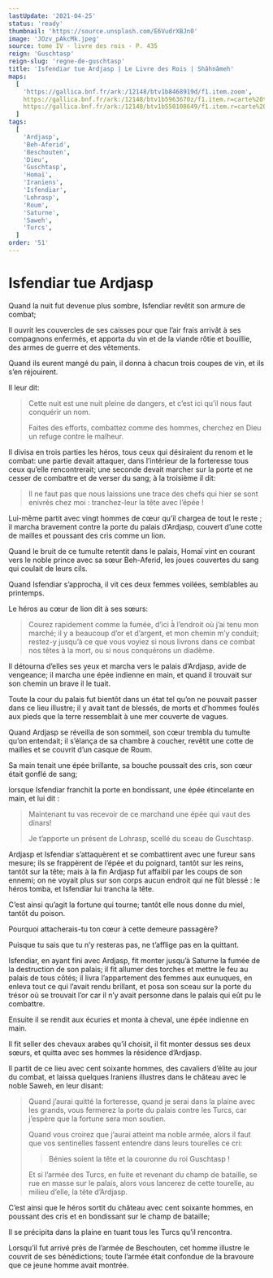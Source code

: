 ```yaml
---
lastUpdate: '2021-04-25'
status: 'ready'
thumbnail: 'https://source.unsplash.com/E6VudrXBJn0'
image: 'JOzv_pAkcMk.jpeg'
source: tome IV - livre des rois - P. 435
reign: 'Guschtasp'
reign-slug: 'regne-de-guschtasp'
title: 'Isfendiar tue Ardjasp | Le Livre des Rois | Shâhnâmeh'
maps:
  [
    'https://gallica.bnf.fr/ark:/12148/btv1b8468919d/f1.item.zoom',
    https://gallica.bnf.fr/ark:/12148/btv1b5963670z/f1.item.r=carte%20touran.zoom,
    https://gallica.bnf.fr/ark:/12148/btv1b550108649/f1.item.r=carte%20touran.zoom,
  ]
tags:
  [
    'Ardjasp',
    'Beh-Aferid',
    'Beschouten',
    'Dieu',
    'Guschtasp',
    'Homaï',
    'Iraniens',
    'Isfendiar',
    'Lohrasp',
    'Roum',
    'Saturne',
    'Saweh',
    'Turcs',
  ]
order: '51'
---
```


# Isfendiar tue Ardjasp

Quand la nuit fut devenue plus sombre, Isfendiar revêtit son armure de combat;

Il ouvrit les couvercles de ses caisses pour que l’air frais arrivât à ses compagnons enfermés, et apporta du vin et de la viande rôtie et bouillie, des armes de guerre et des vêtements.

Quand ils eurent mangé du pain, il donna à chacun trois coupes de vin, et ils s’en réjouirent.

Il leur dit:

> Cette nuit est une nuit pleine de dangers, et c’est ici qu’il nous faut conquérir un nom.
>
> Faites des efforts, combattez comme des hommes, cherchez en Dieu un refuge contre le malheur.

Il divisa en trois parties les héros, tous ceux qui désiraient du renom et le combat: une partie devait attaquer, dans l’intérieur de la forteresse tous ceux qu’elle rencontrerait; une seconde devait marcher sur la porte et ne cesser de combattre et de verser du sang; à la troisième il dit:

> Il ne faut pas que nous laissions une trace des chefs qui hier se sont enivrés chez moi : tranchez-leur la tête avec l’épée !

Lui-même partit avec vingt hommes de cœur qu’il chargea de tout le reste ; il marcha bravement contre la porte du palais d’Ardjasp, couvert d’une cotte de mailles et poussant des cris comme un lion.

Quand le bruit de ce tumulte retentit dans le palais, Homaï vint en courant vers le noble prince avec sa sœur Beh-Aferid, les joues couvertes du sang qui coulait de leurs cils.

Quand Isfendiar s’approcha, il vit ces deux femmes voilées, semblables au printemps.

Le héros au cœur de lion dit à ses sœurs:

> Courez rapidement comme la fumée, d’ici à̀ l’endroit où j’ai tenu mon marché; il y a beaucoup d’or et d’argent, et mon chemin m’y conduit; restez-y jusqu’à ce que vous voyiez si nous livrons dans ce combat nos têtes à la mort, ou si nous conquérons un diadème.

Il détourna d’elles ses yeux et marcha vers le palais d’Ardjasp, avide de vengeance; il marcha une épée indienne en main, et quand il trouvait sur son chemin un brave il le tuait.

Toute la cour du palais fut bientôt dans un état tel qu’on ne pouvait passer dans ce lieu illustre; il y avait tant de blessés, de morts et d’hommes foulés aux pieds que la terre ressemblait à une mer couverte de vagues.

Quand Ardjasp se réveilla de son sommeil, son cœur trembla du tumulte qu’on entendait; il s’élança de sa chambre à coucher, revêtit une cotte de mailles et se couvrit d’un casque de Roum.

Sa main tenait une épée brillante, sa bouche poussait des cris, son cœur était gonflé de sang;

lorsque Isfendiar franchit la porte en bondissant, une épée étincelante en main, et lui dit :

> Maintenant tu vas recevoir de ce marchand une épée qui vaut des dinars!
>
> Je t’apporte un présent de Lohrasp, scellé du sceau de Guschtasp.

Ardjasp et Isfendiar s’attaquèrent et se combattirent avec une fureur sans mesure; ils se frappèrent de l’épée et du poignard, tantôt sur les reins, tantôt sur la tête; mais à la fin Ardjasp fut affaibli par les coups de son ennemi; on ne voyait plus sur son corps aucun endroit qui ne fût blessé : le héros tomba, et Isfendiar lui trancha la tête.

C’est ainsi qu’agit la fortune qui tourne; tantôt elle nous donne
du miel, tantôt du poison.

Pourquoi attacherais-tu ton cœur à cette demeure passagère?

Puisque tu sais que tu n’y resteras pas, ne t’afflige pas en la quittant.

Isfendiar, en ayant fini avec Ardjasp, fit monter jusqu’à Saturne la fumée de la destruction de son palais; il fit allumer des torches et mettre le feu au palais de tous côtés; il livra l’appartement des femmes aux eunuques, en enleva tout ce qui l’avait rendu brillant, et posa son sceau sur la porte du trésor où se trouvait l’or car il n’y avait personne dans le palais qui eût pu le combattre.

Ensuite il se rendit aux écuries et monta à cheval, une épée indienne en main.

Il fit seller des chevaux arabes qu’il choisit, il fit monter dessus ses deux sœurs, et quitta avec ses hommes la résidence d’Ardjasp.

Il partit de ce lieu avec cent soixante hommes, des cavaliers d’élite au jour du combat, et laissa quelques Iraniens illustres dans le château avec le noble Saweh, en leur disant:

> Quand j’aurai quitté la forteresse, quand je serai dans la plaine avec les grands, vous fermerez la porte du palais contre les Turcs, car j’espère que la fortune sera mon soutien.
>
> Quand vous croirez que j’aurai atteint ma noble armée, alors il faut que vos sentinelles fassent entendre dans leurs tourelles ce cri:
>
> > Bénies soient la tête et la couronne du roi Guschtasp !
>
> Et si l’armée des Turcs, en fuite et revenant du champ de bataille, se rue en masse sur le palais, alors vous lancerez de cette tourelle, au milieu d’elle, la tête d’Ardjasp.

C’est ainsi que le héros sortit du château avec cent soixante hommes, en poussant des cris et en bondissant sur le champ de bataille;

Il se précipita dans la plaine en tuant tous les Turcs qu’il rencontra.

Lorsqu’il fut arrivé près de l’armée de Beschouten, cet homme illustre le couvrit de ses bénédictions; toute l’armée était confondue de la bravoure que ce jeune homme avait montrée.
